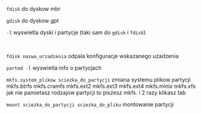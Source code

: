 `fdisk` do dyskow mbr

`gdisk` do dyskow gpt

`-l` wyswietla dyski i partycje (taki sam do `gdisk` i `fdisk`)

<br>

`fdisk nazwa_urzadzenia` odpala konfiguracje wskazanego uzadzenia

`parted -l` wyswietla info o partycjach

`mkfs.system_plikow sciezka_do_partycji` zmiana systemu plikow partycji
<br>
mkfs.btrfs   mkfs.cramfs  mkfs.ext2	mkfs.ext3	mkfs.ext4	mkfs.minix   mkfs.xfs 
<br>
jak nie pamietasz rodzajow partycji to piszesz mkfs. i 2 razy klikasz tab

`mount sciezka_do_partycji sciezka_do_pliku` montowanie partycji
